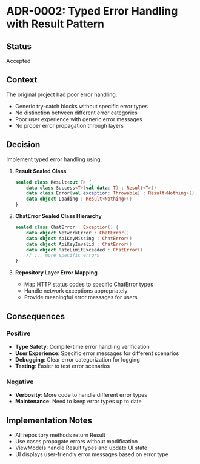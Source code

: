 # ADR-0002: Typed Error Handling with Result Pattern

## Status
Accepted

## Context
The original project had poor error handling:
- Generic try-catch blocks without specific error types
- No distinction between different error categories
- Poor user experience with generic error messages
- No proper error propagation through layers

## Decision
Implement typed error handling using:

1. **Result<T> Sealed Class**
   ```kotlin
   sealed class Result<out T> {
       data class Success<T>(val data: T) : Result<T>()
       data class Error(val exception: Throwable) : Result<Nothing>()
       data object Loading : Result<Nothing>()
   }
   ```

2. **ChatError Sealed Class Hierarchy**
   ```kotlin
   sealed class ChatError : Exception() {
       data object NetworkError : ChatError()
       data object ApiKeyMissing : ChatError()
       data object ApiKeyInvalid : ChatError()
       data object RateLimitExceeded : ChatError()
       // ... more specific errors
   }
   ```

3. **Repository Layer Error Mapping**
   - Map HTTP status codes to specific ChatError types
   - Handle network exceptions appropriately
   - Provide meaningful error messages for users

## Consequences

### Positive
- **Type Safety**: Compile-time error handling verification
- **User Experience**: Specific error messages for different scenarios
- **Debugging**: Clear error categorization for logging
- **Testing**: Easier to test error scenarios

### Negative
- **Verbosity**: More code to handle different error types
- **Maintenance**: Need to keep error types up to date

## Implementation Notes
- All repository methods return Result<T>
- Use cases propagate errors without modification
- ViewModels handle Result types and update UI state
- UI displays user-friendly error messages based on error type
